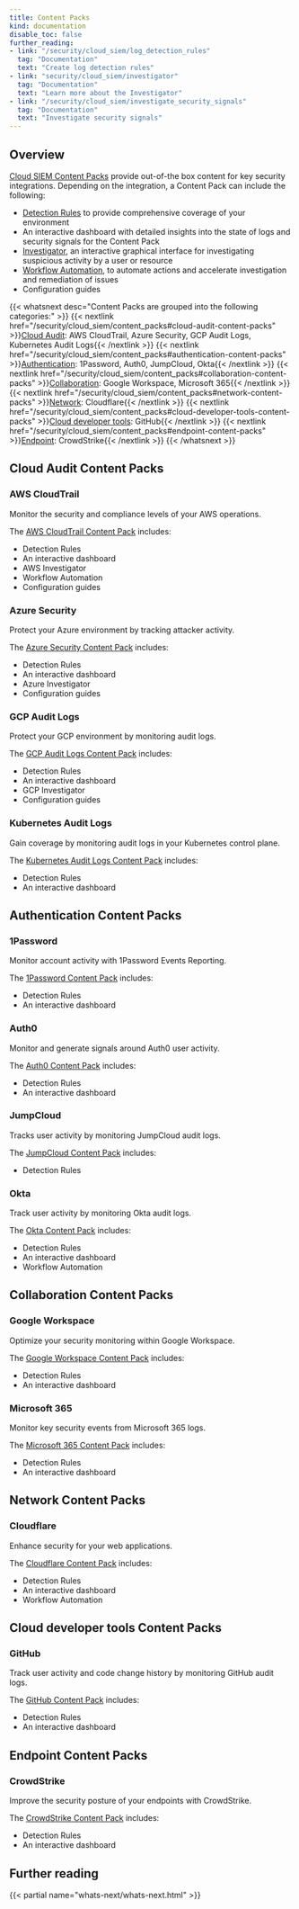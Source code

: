 ```yaml
---
title: Content Packs
kind: documentation
disable_toc: false
further_reading:
- link: "/security/cloud_siem/log_detection_rules"
  tag: "Documentation"
  text: "Create log detection rules"
- link: "security/cloud_siem/investigator"
  tag: "Documentation"
  text: "Learn more about the Investigator"
- link: "/security/cloud_siem/investigate_security_signals"
  tag: "Documentation"
  text: "Investigate security signals"
---
```


## Overview

[Cloud SIEM Content Packs][1] provide out-of-the box content for key security integrations. Depending on the integration, a Content Pack can include the following:

- [Detection Rules][2] to provide comprehensive coverage of your environment
- An interactive dashboard with detailed insights into the state of logs and security signals for the Content Pack
- [Investigator][3], an interactive graphical interface for investigating suspicious activity by a user or resource
- [Workflow Automation][4], to automate actions and accelerate investigation and remediation of issues
- Configuration guides

{{< whatsnext desc="Content Packs are grouped into the following categories:" >}}
    {{< nextlink href="/security/cloud_siem/content_packs#cloud-audit-content-packs" >}}<u>Cloud Audit</u>: AWS CloudTrail, Azure Security, GCP Audit Logs, Kubernetes Audit Logs{{< /nextlink >}}
    {{< nextlink href="/security/cloud_siem/content_packs#authentication-content-packs" >}}<u>Authentication</u>: 1Password, Auth0, JumpCloud, Okta{{< /nextlink >}}
    {{< nextlink href="/security/cloud_siem/content_packs#collaboration-content-packs" >}}<u>Collaboration</u>: Google Workspace, Microsoft 365{{< /nextlink >}}
    {{< nextlink href="/security/cloud_siem/content_packs#network-content-packs" >}}<u>Network</u>: Cloudflare{{< /nextlink >}}
    {{< nextlink href="/security/cloud_siem/content_packs#cloud-developer-tools-content-packs" >}}<u>Cloud developer tools</u>: GitHub{{< /nextlink >}}
    {{< nextlink href="/security/cloud_siem/content_packs#endpoint-content-packs" >}}<u>Endpoint</u>: CrowdStrike{{< /nextlink >}}
{{< /whatsnext >}}

## Cloud Audit Content Packs

### AWS CloudTrail

Monitor the security and compliance levels of your AWS operations.

The [AWS CloudTrail Content Pack][5] includes:
- Detection Rules
- An interactive dashboard
- AWS Investigator
- Workflow Automation
- Configuration guides

### Azure Security

Protect your Azure environment by tracking attacker activity.

The [Azure Security Content Pack][6] includes:
- Detection Rules
- An interactive dashboard
- Azure Investigator
- Configuration guides

### GCP Audit Logs

Protect your GCP environment by monitoring audit logs.

The [GCP Audit Logs Content Pack][7] includes:
- Detection Rules
- An interactive dashboard
- GCP Investigator
- Configuration guides

### Kubernetes Audit Logs
Gain coverage by monitoring audit logs in your Kubernetes control plane.

The [Kubernetes Audit Logs Content Pack][8] includes:
- Detection Rules
- An interactive dashboard

## Authentication Content Packs

### 1Password

Monitor account activity with 1Password Events Reporting.

The [1Password Content Pack][9] includes:
- Detection Rules
- An interactive dashboard

### Auth0

Monitor and generate signals around Auth0 user activity.

The [Auth0 Content Pack][10] includes:
- Detection Rules
- An interactive dashboard

### JumpCloud

Tracks user activity by monitoring JumpCloud audit logs.

The [JumpCloud Content Pack][11] includes:
- Detection Rules

### Okta

Track user activity by monitoring Okta audit logs.

The [Okta Content Pack][12] includes:
- Detection Rules
- An interactive dashboard
- Workflow Automation

## Collaboration Content Packs

### Google Workspace

Optimize your security monitoring within Google Workspace.

The [Google Workspace Content Pack][13] includes:
- Detection Rules
- An interactive dashboard

### Microsoft 365

Monitor key security events from Microsoft 365 logs.

The [Microsoft 365 Content Pack][14] includes:
- Detection Rules
- An interactive dashboard

## Network Content Packs

### Cloudflare

Enhance security for your web applications.

The [Cloudflare Content Pack][15] includes:
- Detection Rules
- An interactive dashboard
- Workflow Automation

## Cloud developer tools Content Packs

### GitHub

Track user activity and code change history by monitoring GitHub audit logs.

The [GitHub Content Pack][16] includes:
- Detection Rules
- An interactive dashboard

## Endpoint Content Packs

### CrowdStrike

Improve the security posture of your endpoints with CrowdStrike.

The [CrowdStrike Content Pack][17] includes:
- Detection Rules
- An interactive dashboard

## Further reading

{{< partial name="whats-next/whats-next.html" >}}

[1]: https://app.datadoghq.com/security/content-packs
[2]: /security/detection_rules/
[3]: /security/cloud_siem/investigator
[4]: /service_management/workflows/
[5]: https://app.datadoghq.com/security/content-packs/aws-cloudtrail
[6]: https://app.datadoghq.com/security/content-packs/azure
[7]: https://app.datadoghq.com/security/content-packs/gcp-audit-logs
[8]: https://app.datadoghq.com/security/content-packs/kubernetes-audit-logs
[9]: https://app.datadoghq.com/security/content-packs/1password
[10]: https://app.datadoghq.com/security/content-packs/auth0
[11]: https://app.datadoghq.com/security/content-packs/jumpcloud
[12]: https://app.datadoghq.com/security/content-packs/okta
[13]: https://app.datadoghq.com/security/content-packs/google-workspace
[14]: https://app.datadoghq.com/security/content-packs/microsoft-365
[15]: https://app.datadoghq.com/security/content-packs/cloudflare
[16]: https://app.datadoghq.com/security/content-packs/github
[17]: https://app.datadoghq.com/security/content-packs/crowdstrike
